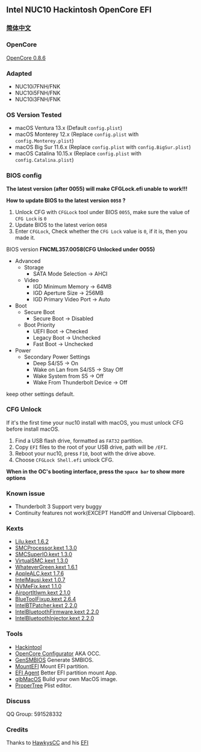 
## Intel NUC10 Hackintosh OpenCore EFI

### [简体中文](README.zh_CN.md)

### OpenCore

[OpenCore 0.8.6](https://github.com/acidanthera/OpenCorePkg)


### Adapted

- NUC10i7FNH/FNK
- NUC10i5FNH/FNK
- NUC10i3FNH/FNK


### OS Version Tested

- macOS Ventura 13.x (Default `config.plist`)
- macOS Monterey 12.x (Replace `config.plist` with `config.Monterey.plist`)
- macOS Big Sur 11.6.x (Replace `config.plist` with `config.BigSur.plist`)
- macOS Catalina 10.15.x (Replace `config.plist` with `config.Catalina.plist`)


### BIOS config

**The latest version (after 0055) will make CFGLock.efi unable to work!!!**

**How to update BIOS to the latest version `0058` ?** 
1. Unlock CFG with `CFGLock` tool under BIOS `0055`, make sure the value of `CFG Lock` is `0`
2. Update BIOS to the latest verion `0058`
3. Enter `CFGLock`, Check whether the `CFG Lock` value is `0`, if it is, then you made it.

BIOS version **FNCML357.0058(CFG Unlocked under 0055)**

+ Advanced
  - Storage
    * SATA Mode Selection -> AHCI
  - Video
    * IGD Minimum Memory -> 64MB
    * IGD Aperture Size -> 256MB
    * IGD Primary Video Port -> Auto
+ Boot 
  - Secure Boot
    * Secure Boot -> Disabled
  - Boot Priority
    * UEFI Boot -> Checked
    * Legacy Boot -> Unchecked
    * Fast Boot -> Unchecked
+ Power
  - Secondary Power Settings
    * Deep S4/S5 -> On
    * Wake on Lan from S4/S5 -> Stay Off
    * Wake System from S5 -> Off
    * Wake From Thunderbolt Device -> Off

keep other settings default.


### CFG Unlock

If it's the first time your nuc10 install with macOS, you must unlock CFG before install macOS.

1. Find a USB flash drive, formatted as `FAT32` partition.
2. Copy `EFI` files to the root of your USB drive, path will be `/EFI`.
3. Reboot your nuc10, press `F10`, boot with the drive above. 
4. Choose `CFGLock Shell.efi` unlock CFG. 

**When in the OC's booting interface, press the `space bar` to show more options**


### Known issue

- Thunderbolt 3 Support very buggy
- Continuity features not work(EXCEPT HandOff and Universal Clipboard).


### Kexts

- [Lilu.kext 1.6.2](https://github.com/acidanthera/Lilu)
- [SMCProcessor.kext 1.3.0](https://github.com/acidanthera/VirtualSMC)
- [SMCSuperIO.kext 1.3.0](https://github.com/acidanthera/VirtualSMC)
- [VirtualSMC.kext 1.3.0](https://github.com/acidanthera/VirtualSMC)
- [WhateverGreen.kext 1.6.1](https://github.com/acidanthera/WhateverGreen)
- [AppleALC.kext 1.7.6](https://github.com/acidanthera/AppleALC)
- [IntelMausi.kext 1.0.7](https://github.com/acidanthera/IntelMausi)
- [NVMeFix.kext 1.1.0](https://github.com/acidanthera/NVMeFix)
- [AirportItlwm.kext 2.1.0](https://github.com/OpenIntelWireless/itlwm)
- [BlueToolFixup.kext 2.6.4](https://github.com/acidanthera/BrcmPatchRAM)
- [IntelBTPatcher.kext 2.2.0](https://github.com/OpenIntelWireless/IntelBluetoothFirmware)
- [IntelBluetoothFirmware.kext 2.2.0](https://github.com/OpenIntelWireless/IntelBluetoothFirmware)
- [IntelBluetoothInjector.kext 2.2.0](https://github.com/OpenIntelWireless/IntelBluetoothFirmware)

### Tools

- [Hackintool](https://github.com/headkaze/Hackintool) 
- [OpenCore Configurator](https://mackie100projects.altervista.org/opencore-configurator/) AKA OCC.
- [GenSMBIOS](https://github.com/corpnewt/GenSMBIOS) Generate SMBIOS.
- [MountEFI](https://github.com/corpnewt/MountEFI) Mount EFI partition.
- [EFI Agent](https://github.com/headkaze/EFI-Agent) Better EFI partition mount App.
- [gibMacOS](https://github.com/corpnewt/gibMacOS) Build your own MacOS image.
- [ProperTree](https://github.com/corpnewt/ProperTree) Plist editor.


### Discuss

QQ Group: 591528332


### Credits

Thanks to [HawkysCC](https://github.com/HawkysCC) and his [EFI](https://github.com/HawkysCC/Hackintosh-NUC10i7)
